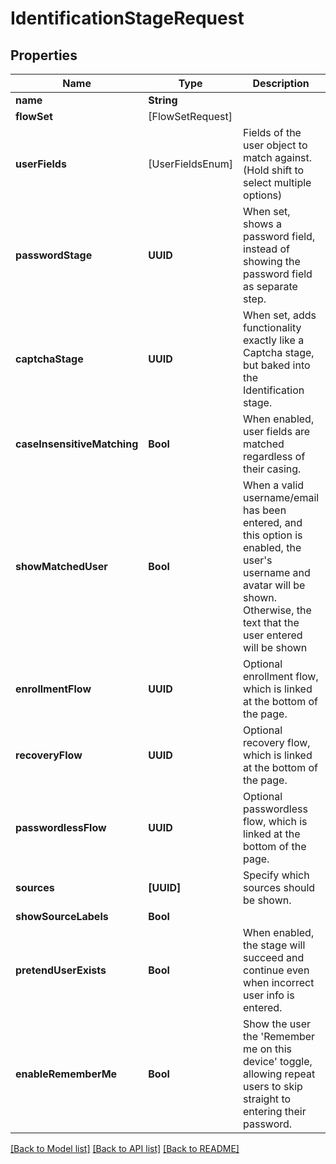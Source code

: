 # IdentificationStageRequest

## Properties
Name | Type | Description | Notes
------------ | ------------- | ------------- | -------------
**name** | **String** |  | 
**flowSet** | [FlowSetRequest] |  | [optional] 
**userFields** | [UserFieldsEnum] | Fields of the user object to match against. (Hold shift to select multiple options) | [optional] 
**passwordStage** | **UUID** | When set, shows a password field, instead of showing the password field as separate step. | [optional] 
**captchaStage** | **UUID** | When set, adds functionality exactly like a Captcha stage, but baked into the Identification stage. | [optional] 
**caseInsensitiveMatching** | **Bool** | When enabled, user fields are matched regardless of their casing. | [optional] 
**showMatchedUser** | **Bool** | When a valid username/email has been entered, and this option is enabled, the user&#39;s username and avatar will be shown. Otherwise, the text that the user entered will be shown | [optional] 
**enrollmentFlow** | **UUID** | Optional enrollment flow, which is linked at the bottom of the page. | [optional] 
**recoveryFlow** | **UUID** | Optional recovery flow, which is linked at the bottom of the page. | [optional] 
**passwordlessFlow** | **UUID** | Optional passwordless flow, which is linked at the bottom of the page. | [optional] 
**sources** | **[UUID]** | Specify which sources should be shown. | [optional] 
**showSourceLabels** | **Bool** |  | [optional] 
**pretendUserExists** | **Bool** | When enabled, the stage will succeed and continue even when incorrect user info is entered. | [optional] 
**enableRememberMe** | **Bool** | Show the user the &#39;Remember me on this device&#39; toggle, allowing repeat users to skip straight to entering their password. | [optional] 

[[Back to Model list]](../README.md#documentation-for-models) [[Back to API list]](../README.md#documentation-for-api-endpoints) [[Back to README]](../README.md)


